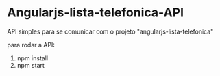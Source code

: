# Angularjs-lista-telefonica-API

API simples para se comunicar com o projeto "angularjs-lista-telefonica"

para rodar a API:

1. npm install
2. npm start